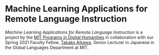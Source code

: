 # Machine Learning Applications for Remote Language Instruction

_Machine Learning Applications for Remote Language Instruction_ is a project by the
[MIT Programs in Digital Humanities](https://digitalhumanities.mit.edu) in
collaboration with our Spring 2021 Faculty Fellow, [Takako Aikawa](https://https://aikawa.mit.edu/),
Senior Lecturer in Japanese in the Global Languages Department at MIT.
